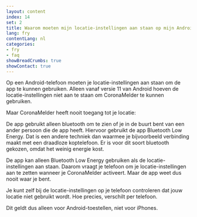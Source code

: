 ```yaml
---
layout: content
index: 14
set: 2
title: Waarom moeten mijn locatie-instellingen aan staan op mijn Android-telefoon?
lang: fry
contentLang: nl
categories:
- fry
- faq
showBreadCrumbs: true
showContact: true
---
```

Op een Android-telefoon moeten je locatie-instellingen aan staan om de app te kunnen gebruiken. Alleen vanaf versie 11 van Android hoeven de locatie-instellingen niet aan te staan om CoronaMelder te kunnen gebruiken. 

Maar CoronaMelder heeft nooit toegang tot je locatie:

De app gebruikt alleen bluetooth om te zien of je in de buurt bent van een ander persoon die de app heeft. Hiervoor gebruikt de app Bluetooth Low Energy. Dat is een andere techniek dan waarmee je bijvoorbeeld verbinding maakt met een draadloze koptelefoon. Er is voor dit soort bluetooth gekozen, omdat het weinig energie kost. 

De app kan alleen Bluetooth Low Energy gebruiken als de locatie-instellingen aan staan. Daarom vraagt je telefoon om je locatie-instellingen aan te zetten wanneer je CoronaMelder activeert. Maar de app weet dus nooit waar je bent. 

Je kunt zelf bij de locatie-instellingen op je telefoon controleren dat jouw locatie niet gebruikt wordt. Hoe precies, verschilt per telefoon. 

Dit geldt dus alleen voor Android-toestellen, niet voor iPhones.
